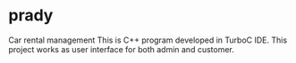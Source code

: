 # prady
Car rental management
This is C++ program developed in TurboC IDE.
This project works as user interface for both admin and customer.
